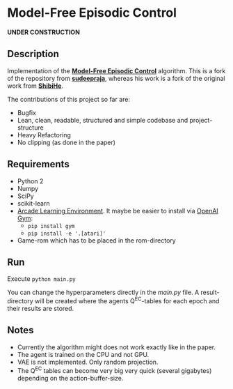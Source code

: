 # Model-Free Episodic Control

**UNDER CONSTRUCTION**

## Description
Implementation of the
**[Model-Free Episodic Control](http://arxiv.org/abs/1606.04460)**
algorithm. This is a fork of the repository from
**[sudeepraja](https://github.com/sudeepraja/Model-Free-Episodic-Control)**,
whereas his work is a fork of the original work from
**[ShibiHe](https://github.com/ShibiHe/Model-Free-Episodic-Control)**.

The contributions of this project so far are:
- Bugfix
- Lean, clean, readable, structured and simple codebase and project-structure
- Heavy Refactoring
- No clipping (as done in the paper)

## Requirements
- Python 2
- Numpy
- SciPy
- scikit-learn
- [Arcade Learning Environment](https://github.com/mgbellemare/Arcade-Learning-Environment).
It maybe be easier to install via [OpenAI Gym](https://github.com/openai/gym):
    + `pip install gym`
    + `pip install -e '.[atari]'`
- Game-rom which has to be placed in the rom-directory

## Run
Execute `python main.py`

You can change the hyperparameters directly in the *main.py* file.
A result-directory will be created where the agents Q<sup>EC</sup>-tables for
each epoch and their results are stored.

## Notes
- Currently the algorithm might does not work exactly like in the paper.
- The agent is trained on the CPU and not GPU.
- VAE is not implemented. Only random projection.
- The Q<sup>EC</sup> tables can become very big very quick
(several gigabytes) depending on the action-buffer-size.
